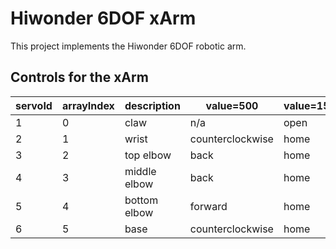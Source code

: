 # Hiwonder 6DOF xArm
This project implements the Hiwonder 6DOF robotic arm.

## Controls for the xArm
| servoId | arrayIndex | description  | value=500        | value=1500 | value=2500 |
|---------|------------|--------------|------------------|------------|------------|
| 1       | 0          | claw         | n/a              | open       | close      |
| 2       | 1          | wrist        | counterclockwise | home       | clockwise  |
| 3       | 2          | top elbow    | back             | home       | forward    |
| 4       | 3          | middle elbow | back             | home       | forward    |
| 5       | 4          | bottom elbow | forward          | home       | back       |
| 6       | 5          | base         | counterclockwise | home       | clockwise  |
